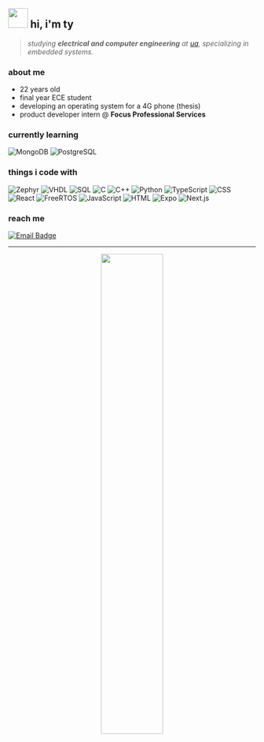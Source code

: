<h2 align="left">
  <img src="https://media0.giphy.com/media/v1.Y2lkPTc5MGI3NjExb3QwZ2ZqdWdrYnM0bGZnY2plajFxZ291cTh4Y2podmEyY3RsN2N1aCZlcD12MV9pbnRlcm5hbF9naWZfYnlfaWQmY3Q9cw/5A4gz2QktOjs3nYq1U/giphy.gif" width="40" />
   hi, i'm ty 
</h2>

> _studying **electrical and computer engineering** at [uq](https://www.uq.edu.au/), specializing in embedded systems._

### about me
- 22 years old 
- final year ECE student  
- developing an operating system for a 4G phone (thesis)  
- product developer intern @ **Focus Professional Services**


### currently learning
<p align="left">
  <img src="https://img.shields.io/badge/MongoDB-informational?style=for-the-badge&logo=mongodb&logoColor=white&color=47A248" alt="MongoDB" />
  <img src="https://img.shields.io/badge/PostgreSQL-informational?style=for-the-badge&logo=postgresql&logoColor=white&color=336791" alt="PostgreSQL" />
</p>

### things i code with

<p align="left">
  <img src="https://img.shields.io/badge/Zephyr-informational?style=for-the-badge&logo=zephyrproject&logoColor=white&color=761EDB" alt="Zephyr" />
  <img src="https://img.shields.io/badge/VHDL-informational?style=for-the-badge&logo=vhdl&logoColor=white&color=571edb" alt="VHDL" />
  <img src="https://img.shields.io/badge/SQL-informational?style=for-the-badge&logo=postgresql&logoColor=white&color=031a8f" alt="SQL" />
  <img src="https://img.shields.io/badge/C-informational?style=for-the-badge&logo=c&logoColor=white&color=03478f" alt="C" />
  <img src="https://img.shields.io/badge/C++-informational?style=for-the-badge&logo=c%2B%2B&logoColor=white&color=00599C" alt="C++" />
  <img src="https://img.shields.io/badge/Python-informational?style=for-the-badge&logo=python&logoColor=white&color=3776AB" alt="Python" />
  <img src="https://img.shields.io/badge/TypeScript-informational?style=for-the-badge&logo=typescript&logoColor=white&color=3178C6" alt="TypeScript" />
  <img src="https://img.shields.io/badge/CSS-informational?style=for-the-badge&logo=css3&logoColor=white&color=1572B6" alt="CSS" />
  <img src="https://img.shields.io/badge/React-informational?style=for-the-badge&logo=react&logoColor=white&color=26abd4" alt="React" />
  <img src="https://img.shields.io/badge/FreeRTOS-informational?style=for-the-badge&logo=freertos&logoColor=white&color=008000" alt="FreeRTOS" />
  <img src="https://img.shields.io/badge/JavaScript-informational?style=for-the-badge&logo=javascript&logoColor=white&color=F7DF1E" alt="JavaScript" />
  <img src="https://img.shields.io/badge/HTML-informational?style=for-the-badge&logo=html5&logoColor=white&color=E34F26" alt="HTML" />
  <img src="https://img.shields.io/badge/Expo-informational?style=for-the-badge&logo=expo&logoColor=white&color=000000" alt="Expo" />
  <img src="https://img.shields.io/badge/Next.js-informational?style=for-the-badge&logo=next.js&logoColor=white&color=000000" alt="Next.js" />
</p>


### reach me

<p>
  <a href="mailto:tyjbehnke@gmail.com">
    <img src="https://img.shields.io/badge/Email-tyjbehnke@gmail.com-informational?style=for-the-badge&logo=gmail&logoColor=white&color=D14836" alt="Email Badge" />
  </a>
</p>

---

<div align="center">
  <img width="50%" src="https://github-readme-stats.vercel.app/api/top-langs/?username=Benksur&layout=compact&hide_title=1&card_width=300%22%20alt=%22Top%20language%20used%20in%20my%20repos" />
  <br />
</div>
